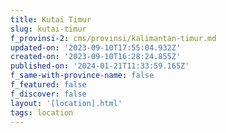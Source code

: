 ```yaml
---
title: Kutai Timur
slug: kutai-timur
f_provinsi-2: cms/provinsi/kalimantan-timur.md
updated-on: '2023-09-10T17:55:04.932Z'
created-on: '2023-09-10T16:28:24.855Z'
published-on: '2024-01-21T11:33:59.165Z'
f_same-with-province-name: false
f_featured: false
f_discover: false
layout: '[location].html'
tags: location
---
```



